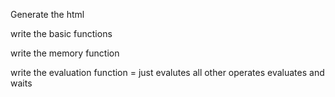 Generate the html

write the basic functions

write the memory function

write the evaluation function
 = just evalutes
 all other operates evaluates and waits